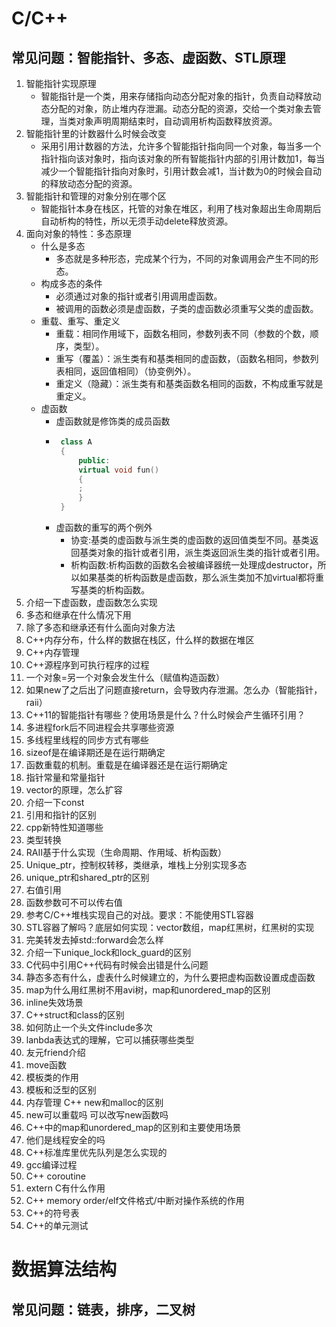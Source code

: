 # C/C++
## 常见问题：智能指针、多态、虚函数、STL原理

1. 智能指针实现原理
   - 智能指针是一个类，用来存储指向动态分配对象的指针，负责自动释放动态分配的对象，防止堆内存泄漏。动态分配的资源，交给一个类对象去管理，当类对象声明周期结束时，自动调用析构函数释放资源。
2. 智能指针里的计数器什么时候会改变
   - 采用引用计数器的方法，允许多个智能指针指向同一个对象，每当多一个指针指向该对象时，指向该对象的所有智能指针内部的引用计数加1，每当减少一个智能指针指向对象时，引用计数会减1，当计数为0的时候会自动的释放动态分配的资源。
3. 智能指针和管理的对象分别在哪个区
   - 智能指针本身在栈区，托管的对象在堆区，利用了栈对象超出生命周期后自动析构的特性，所以无须手动delete释放资源。
4. 面向对象的特性：多态原理
   - 什么是多态
     - 多态就是多种形态，完成某个行为，不同的对象调用会产生不同的形态。
   - 构成多态的条件
     - 必须通过对象的指针或者引用调用虚函数。
     - 被调用的函数必须是虚函数，子类的虚函数必须重写父类的虚函数。
   - 重载、重写、重定义
     - 重载：相同作用域下，函数名相同，参数列表不同（参数的个数，顺序，类型）。
     - 重写（覆盖）：派生类有和基类相同的虚函数，（函数名相同，参数列表相同，返回值相同）（协变例外）。
     - 重定义（隐藏）：派生类有和基类函数名相同的函数，不构成重写就是重定义。
   - 虚函数
     - 虚函数就是修饰类的成员函数
     - ```C++
        class A
        {
            public:
            virtual void fun()
            {
            ;
            }
        }
       ```
      - 虚函数的重写的两个例外
        - 协变:基类的虚函数与派生类的虚函数的返回值类型不同。基类返回基类对象的指针或者引用，派生类返回派生类的指针或者引用。
        - 析构函数:析构函数的函数名会被编译器统一处理成destructor，所以如果基类的析构函数是虚函数，那么派生类加不加virtual都将重写基类的析构函数。
5. 介绍一下虚函数，虚函数怎么实现
6. 多态和继承在什么情况下用
7. 除了多态和继承还有什么面向对象方法
8. C++内存分布，什么样的数据在栈区，什么样的数据在堆区
9. C++内存管理
10. C++源程序到可执行程序的过程
11. 一个对象=另一个对象会发生什么（赋值构造函数）
12. 如果new了之后出了问题直接return，会导致内存泄漏。怎么办（智能指针，raii）
13. C++11的智能指针有哪些？使用场景是什么？什么时候会产生循环引用？
14. 多进程fork后不同进程会共享哪些资源
15. 多线程里线程的同步方式有哪些
16. sizeof是在编译期还是在运行期确定
17. 函数重载的机制。重载是在编译器还是在运行期确定
18. 指针常量和常量指针
19. vector的原理，怎么扩容
20. 介绍一下const
21. 引用和指针的区别
22. cpp新特性知道哪些
23. 类型转换
24. RAII基于什么实现（生命周期、作用域、析构函数）
25. Unique_ptr，控制权转移，类继承，堆栈上分别实现多态
26. unique_ptr和shared_ptr的区别
27. 右值引用
28. 函数参数可不可以传右值
29. 参考C/C++堆栈实现自己的对战。要求：不能使用STL容器
30. STL容器了解吗？底层如何实现：vector数组，map红黑树，红黑树的实现
31. 完美转发去掉std::forward会怎么样
32. 介绍一下unique_lock和lock_guard的区别
33. C代码中引用C++代码有时候会出错是什么问题
34. 静态多态有什么，虚表什么时候建立的，为什么要把虚构函数设置成虚函数
35. map为什么用红黑树不用avi树，map和unordered_map的区别
36. inline失效场景
37. C++struct和class的区别
38. 如何防止一个头文件include多次
39. lanbda表达式的理解，它可以捕获哪些类型
40. 友元friend介绍
41. move函数
42. 模板类的作用
43. 模板和泛型的区别
44. 内存管理 C++ new和malloc的区别
45. new可以重载吗 可以改写new函数吗
46. C++中的map和unordered_map的区别和主要使用场景
47. 他们是线程安全的吗
48. C++标准库里优先队列是怎么实现的
49. gcc编译过程
50. C++ coroutine
51. extern C有什么作用
52. C++ memory order/elf文件格式/中断对操作系统的作用
53. C++的符号表
54. C++的单元测试

# 数据算法结构
## 常见问题：链表，排序，二叉树